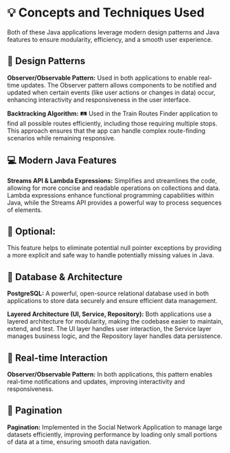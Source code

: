 # 💡 Concepts and Techniques Used
Both of these Java applications leverage modern design patterns and Java features to ensure modularity, efficiency, and a smooth user experience.

## 🌟 Design Patterns
**Observer/Observable Pattern:** Used in both applications to enable real-time updates. The Observer pattern allows components to be notified and updated when certain events (like user actions or changes in data) occur, enhancing interactivity and responsiveness in the user interface.

**Backtracking Algorithm:** 🛤️ Used in the Train Routes Finder application to find all possible routes efficiently, including those requiring multiple stops. This approach ensures that the app can handle complex route-finding scenarios while remaining responsive.

## 💻 Modern Java Features
**Streams API & Lambda Expressions:** Simplifies and streamlines the code, allowing for more concise and readable operations on collections and data. Lambda expressions enhance functional programming capabilities within Java, while the Streams API provides a powerful way to process sequences of elements.

## 🔢 Optional:
This feature helps to eliminate potential null pointer exceptions by providing a more explicit and safe way to handle potentially missing values in Java.

## 🐘 Database & Architecture
**PostgreSQL:** A powerful, open-source relational database used in both applications to store data securely and ensure efficient data management.

**Layered Architecture (UI, Service, Repository):** Both applications use a layered architecture for modularity, making the codebase easier to maintain, extend, and test. The UI layer handles user interaction, the Service layer manages business logic, and the Repository layer handles data persistence.

## 🔔 Real-time Interaction
**Observer/Observable Pattern:** In both applications, this pattern enables real-time notifications and updates, improving interactivity and responsiveness.

## 📄 Pagination
**Pagination:** Implemented in the Social Network Application to manage large datasets efficiently, improving performance by loading only small portions of data at a time, ensuring smooth data navigation.
